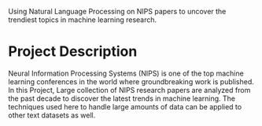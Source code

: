 Using Natural Language Processing on NIPS papers to uncover the trendiest topics in machine learning research.

# Project Description

Neural Information Processing Systems (NIPS) is one of the top machine learning conferences in the world where groundbreaking work is published. 
In this Project, Large collection of NIPS research papers are analyzed from the past decade to discover the latest trends in machine learning. 
The techniques used here to handle large amounts of data can be applied to other text datasets as well.
